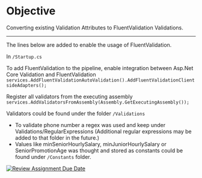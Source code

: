 # Objective

Converting existing Validation Attributes to FluentValidation Validations.

<hr>

The lines below are added to enable the usage of FluentValidation.

In `/Startup.cs`


To add FluentValidation to the pipeline, enable integration between Asp.Net Core Validation and FluentValidation
`services.AddFluentValidationAutoValidation().AddFluentValidationClientsideAdapters();`

Register all validators from the executing assembly<br>
`services.AddValidatorsFromAssembly(Assembly.GetExecutingAssembly());`

Validators could be found under the folder `/Validations`

* To validate phone number a regex was used and keep under Validations/RegularExpressions (Additional regular expressions may be added to that folder in the future.)
* Values like minSeniorHourlySalary, minJuniorHourlySalary or SeniorPromotionAge was thought and stored as constants could be found under `/Constants` folder.


[![Review Assignment Due Date](https://classroom.github.com/assets/deadline-readme-button-24ddc0f5d75046c5622901739e7c5dd533143b0c8e959d652212380cedb1ea36.svg)](https://classroom.github.com/a/WZaiE2zH)
